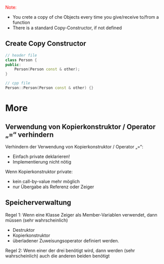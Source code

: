 
<span style="color:red">Note:</span>
- You crete a copy of che Objects every time you give/receive to/from a function
- There is a standard Copy-Constructor, if not defined

## Create Copy Constructor
```cpp
// header file
class Person {
public:
	Person(Person const & other);
}

// cpp file
Person::Person(Person const & other) {}
```

# More
## Verwendung von Kopierkonstruktor / Operator „=“ verhindern

Verhindern der Verwendung von Kopierkonstruktor / Operator „=“:
- Einfach private deklarieren!
- Implementierung nicht nötig

Wenn Kopierkonstruktor private:
- kein call-by-value mehr möglich
- nur Übergabe als Referenz oder Zeiger

## Speicherverwaltung 
Regel 1: Wenn eine Klasse Zeiger als Member-Variablen verwendet, dann müssen (sehr wahrscheinlich) 
- Destruktor
- Kopierkonstruktor
- überladener Zuweisungsoperator
definiert werden. 

Regel 2: Wenn einer der drei benötigt wird, dann werden (sehr wahrscheinlich) auch die anderen beiden benötigt
